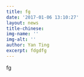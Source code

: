 ```yaml
---
title: fg
date: '2017-01-06 13:10:27'
layout: news
title-chinese: 
img-name: ''
img-alt: ''
author: Yan Ting
excerpt: fdgdfg
---
```

fg